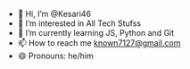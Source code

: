 - 👋 Hi, I’m @Kesari46
- 👀 I’m interested in All Tech Stufss
- 🌱 I’m currently learning JS, Python and Git
- 📫 How to reach me known7127@gmail.com
- 😄 Pronouns: he/him

<!---
Kesari46/Kesari46 is a ✨ special ✨ repository because its `README.md` (this file) appears on your GitHub profile.
You can click the Preview link to take a look at your changes.
--->

